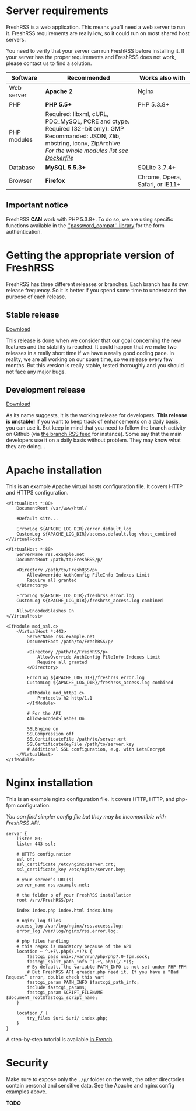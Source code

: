 # Server requirements

FreshRSS is a web application. This means you’ll need a web server to run it. FreshRSS requirements are really low, so it could run on most shared host servers.

You need to verify that your server can run FreshRSS before installing it. If your server has the proper requirements and FreshRSS does not work, please contact us to find a solution.

| Software    | Recommended      | Works also with               |
| ----------- | ---------------- | ----------------------------- |
| Web server  | **Apache 2**     | Nginx                         |
| PHP         | **PHP 5.5+**     | PHP 5.3.8+                    |
| PHP modules | Required: libxml, cURL, PDO_MySQL, PCRE and ctype. <br>Required (32-bit only): GMP <br> Recommanded: JSON, Zlib, mbstring, iconv, ZipArchive <br> *For the whole modules list see [Dockerfile](https://github.com/FreshRSS/FreshRSS/blob/744a9e8cf00aef7dec0acfa5f90f0dcfa2ef8837/Docker/Dockerfile-Alpine#L7-L9)* | |
| Database    | **MySQL 5.5.3+** | SQLite 3.7.4+                 |
| Browser     | **Firefox**      | Chrome, Opera, Safari, or IE11+ |

## Important notice

FreshRSS **CAN** work with PHP 5.3.8+. To do so, we are using specific functions available in the [''password_compat'' library](https://github.com/ircmaxell/password_compat#requirements) for the form authentication.


# Getting the appropriate version of FreshRSS

FreshRSS has three different releases or branches. Each branch has its own release frequency. So it is better if you spend some time to understand the purpose of each release.

## Stable release

[Download](https://github.com/FreshRSS/FreshRSS/archive/master.zip)

This release is done when we consider that our goal concerning the new features and the stability is reached. It could happen that we make two releases in a really short time if we have a really good coding pace. In reality, we are all working on our spare time, so we release every few months. But this version is really stable, tested thoroughly and you should not face any major bugs.

## Development release

[Download](https://github.com/FreshRSS/FreshRSS/archive/dev.zip)

As its name suggests, it is the working release for developers. **This release is unstable!** If you want to keep track of enhancements on a daily basis, you can use it. But keep in mind that you need to follow the branch activity on Github (via [the branch RSS feed](https://github.com/FreshRSS/FreshRSS/commits/dev.atom) for instance). Some say that the main developers use it on a daily basis without problem. They may know what they are doing…

# Apache installation

This is an example Apache virtual hosts configuration file. It covers HTTP and HTTPS configuration.

```
<VirtualHost *:80>
	DocumentRoot /var/www/html/

	#Default site...

	ErrorLog ${APACHE_LOG_DIR}/error.default.log
	CustomLog ${APACHE_LOG_DIR}/access.default.log vhost_combined
</VirtualHost>

<VirtualHost *:80>
	ServerName rss.example.net
	DocumentRoot /path/to/FreshRSS/p/

	<Directory /path/to/FreshRSS/p>
		AllowOverride AuthConfig FileInfo Indexes Limit
		Require all granted
	</Directory>

	ErrorLog ${APACHE_LOG_DIR}/freshrss_error.log
	CustomLog ${APACHE_LOG_DIR}/freshrss_access.log combined

	AllowEncodedSlashes On
</VirtualHost>

<IfModule mod_ssl.c>
	<VirtualHost *:443>
		ServerName rss.example.net
		DocumentRoot /path/to/FreshRSS/p/

		<Directory /path/to/FreshRSS/p>
			AllowOverride AuthConfig FileInfo Indexes Limit
			Require all granted
		</Directory>

		ErrorLog ${APACHE_LOG_DIR}/freshrss_error.log
		CustomLog ${APACHE_LOG_DIR}/freshrss_access.log combined

		<IfModule mod_http2.c>
			Protocols h2 http/1.1
		</IfModule>

		# For the API
		AllowEncodedSlashes On

		SSLEngine on
		SSLCompression off
		SSLCertificateFile /path/to/server.crt
		SSLCertificateKeyFile /path/to/server.key
		# Additional SSL configuration, e.g. with LetsEncrypt
	</VirtualHost>
</IfModule>
```

# Nginx installation

This is an example nginx configuration file. It covers HTTP, HTTP, and php-fpm configuration.

_You can find simpler config file but they may be incompatible with FreshRSS API._

```
server {
	listen 80;
	listen 443 ssl;

	# HTTPS configuration
	ssl on;
	ssl_certificate /etc/nginx/server.crt;
	ssl_certificate_key /etc/nginx/server.key;

	# your server’s URL(s)
	server_name rss.example.net;

	# the folder p of your FreshRSS installation
	root /srv/FreshRSS/p/;

	index index.php index.html index.htm;

	# nginx log files
	access_log /var/log/nginx/rss.access.log;
	error_log /var/log/nginx/rss.error.log;

	# php files handling
	# this regex is mandatory because of the API
	location ~ ^.+?\.php(/.*)?$ {
		fastcgi_pass unix:/var/run/php/php7.0-fpm.sock;
		fastcgi_split_path_info ^(.+\.php)(/.*)$;
		# By default, the variable PATH_INFO is not set under PHP-FPM
		# But FreshRSS API greader.php need it. If you have a “Bad Request” error, double check this var!
		fastcgi_param PATH_INFO $fastcgi_path_info;
		include fastcgi_params;
		fastcgi_param SCRIPT_FILENAME $document_root$fastcgi_script_name;
	}

	location / {
		try_files $uri $uri/ index.php;
	}
}
```

A step-by-step tutorial is available [in French](http://www.pihomeserver.fr/2013/05/08/raspberry-pi-home-server-installer-un-agregateur-de-flux-rss-pour-remplacer-google-reader/).

# Security

Make sure to expose only the `./p/` folder on the web, the other directories contain personal and sensitive data. 
See the Apache and nginx config examples above.

**TODO**
